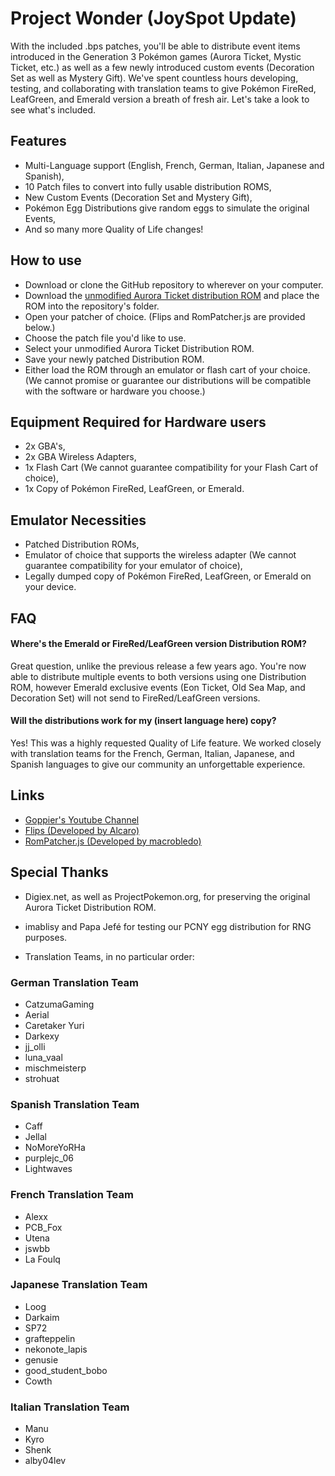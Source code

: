 
# Project Wonder (JoySpot Update)

With the included .bps patches, you'll be able to distribute event items introduced in the Generation 3 Pokémon games (Aurora Ticket, Mystic Ticket, etc.) as well as a few newly introduced custom events (Decoration Set as well as Mystery Gift). We've spent countless hours developing, testing, and collaborating with translation teams to give Pokémon FireRed, LeafGreen, and Emerald version a breath of fresh air. Let's take a look to see what's included.

## Features

- Multi-Language support (English, French, German, Italian, Japanese and Spanish), 
- 10 Patch files to convert into fully usable distribution ROMS,  
- New Custom Events (Decoration Set and Mystery Gift), 
- Pokémon Egg Distributions give random eggs to simulate the original Events, 
- And so many more Quality of Life changes!


## How to use

- Download or clone the GitHub repository to wherever on your computer.
- Download the [unmodified Aurora Ticket distribution ROM](https://digiex.net/threads/pokemon-aurora-ticket-distribution-usa-gba-cartridge-rom-download-usa.14901/) and place the ROM into the repository's folder.
- Open your patcher of choice. (Flips and RomPatcher.js are provided below.) 
- Choose the patch file you'd like to use.
- Select your unmodified Aurora Ticket Distribution ROM.
- Save your newly patched Distribution ROM. 
- Either load the ROM through an emulator or flash cart of your choice. (We cannot promise or guarantee our distributions will be compatible with the software or hardware you choose.)


## Equipment Required for Hardware users

- 2x GBA's, 
- 2x GBA Wireless Adapters, 
- 1x Flash Cart (We cannot guarantee compatibility for your Flash Cart of choice), 
- 1x Copy of Pokémon FireRed, LeafGreen, or Emerald.

## Emulator Necessities

- Patched Distribution ROMs, 
- Emulator of choice that supports the wireless adapter (We cannot guarantee compatibility for your emulator of choice), 
- Legally dumped copy of Pokémon FireRed, LeafGreen, or Emerald on your device.
## FAQ

#### Where's the Emerald or FireRed/LeafGreen version Distribution ROM?

Great question, unlike the previous release a few years ago. You're now able to distribute multiple events to both versions using one Distribution ROM, however Emerald exclusive events (Eon Ticket, Old Sea Map, and Decoration Set) will not send to FireRed/LeafGreen versions.

#### Will the distributions work for my (insert language here) copy?

Yes! This was a highly requested Quality of Life feature. We worked closely with translation teams for the French, German, Italian, Japanese, and Spanish languages to give our community an unforgettable experience.

## Links

 - [Goppier's Youtube Channel](https://www.youtube.com/@Goppier)
 - [Flips (Developed by Alcaro)](https://github.com/Alcaro/Flips/releases)
 - [RomPatcher.js (Developed by macrobledo)](https://www.marcrobledo.com/RomPatcher.js/)

## Special Thanks

- Digiex.net, as well as ProjectPokemon.org, for preserving the original Aurora Ticket Distribution ROM. 

- imablisy and Papa Jefé for testing our PCNY egg distribution for RNG purposes.

- Translation Teams, in no particular order: 

### German Translation Team 
 - CatzumaGaming
 - Aerial
 - Caretaker Yuri
 - Darkexy
 - jj_olli
 - luna_vaal
 - mischmeisterp
 - strohuat
 
 ### Spanish Translation Team
  - Caff 
  - Jellal
  - NoMoreYoRHa
  - purplejc_06
  - Lightwaves

  ### French Translation Team
  - Alexx
  - PCB_Fox
  - Utena
  - jswbb
  - La Foulq

  ### Japanese Translation Team
  - Loog
  - Darkaim
  - SP72
  - grafteppelin
  - nekonote_lapis
  - genusie
  - good_student_bobo
  - Cowth

  ### Italian Translation Team
  - Manu
  - Kyro
  - Shenk
  - alby04lev
